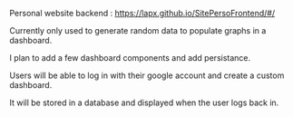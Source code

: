 Personal website backend : https://lapx.github.io/SitePersoFrontend/#/

Currently only used to generate random data to populate graphs in a dashboard.

I plan to add a few dashboard components and add persistance.

Users will be able to log in with their google account and create a custom dashboard.

It will be stored in a database and displayed when the user logs back in.
